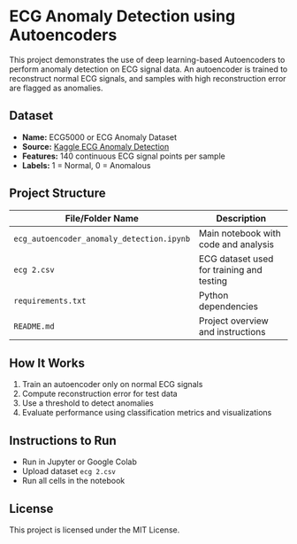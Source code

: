 # ECG Anomaly Detection using Autoencoders

This project demonstrates the use of deep learning-based Autoencoders to perform anomaly detection on ECG signal data. An autoencoder is trained to reconstruct normal ECG signals, and samples with high reconstruction error are flagged as anomalies.

## Dataset
- **Name:** ECG5000 or ECG Anomaly Dataset
- **Source:** [Kaggle ECG Anomaly Detection](https://www.kaggle.com/code/devavratatripathy/ecg-anomaly-detection-using-autoencoders)
- **Features:** 140 continuous ECG signal points per sample
- **Labels:** 1 = Normal, 0 = Anomalous

## Project Structure

| File/Folder Name                          | Description |
|------------------------------------------|-------------|
| `ecg_autoencoder_anomaly_detection.ipynb` | Main notebook with code and analysis |
| `ecg 2.csv`                               | ECG dataset used for training and testing |
| `requirements.txt`                        | Python dependencies |
| `README.md`                               | Project overview and instructions |

## How It Works
1. Train an autoencoder only on normal ECG signals
2. Compute reconstruction error for test data
3. Use a threshold to detect anomalies
4. Evaluate performance using classification metrics and visualizations

## Instructions to Run
- Run in Jupyter or Google Colab
- Upload dataset `ecg 2.csv`
- Run all cells in the notebook

## License
This project is licensed under the MIT License.

